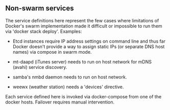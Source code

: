 ## Non-swarm services

The service definitions here represent the few cases where limitations
of Docker's swarm implementation made it difficult or impossible to
run them via 'docker stack deploy'. Examples:

* Etcd instances require IP address settings on command line and thus
far Docker doesn't provide a way to assign static IPs (or separate DNS
host names) via compose in swarm mode.

* mt-daapd (iTunes server) needs to run on host network for mDNS (avahi) service
discovery.

* samba's nmbd daemon needs to run on host network.

* weewx (weather station) needs a 'devices' directive.

Each service defined here is invoked via docker-compose from one of
the docker hosts.  Failover requires manual intervention.

